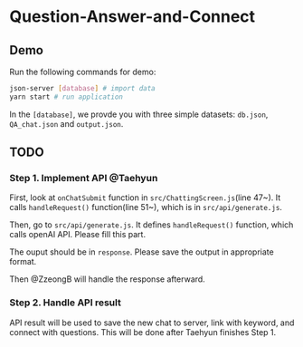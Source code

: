 # Question-Answer-and-Connect

## Demo
Run the following commands for demo: 
```bash
json-server [database] # import data
yarn start # run application
```

In the `[database]`, we provde you with three simple datasets: `db.json`, `QA_chat.json` and `output.json`. 

## TODO
### Step 1. Implement API @Taehyun
First, look at `onChatSubmit` function in `src/ChattingScreen.js`(line 47~).
It calls `handleRequest()` function(line 51~), which is in `src/api/generate.js`.

Then, go to `src/api/generate.js`. It defines `handleRequest()` function, which calls openAI API. Please fill this part. 

The ouput should be in `response`. Please save the output in appropriate format. 

Then @ZzeongB will handle the response afterward. 

### Step 2. Handle API result
API result will be used to save the new chat to server, link with keyword, and connect with questions. This will be done after Taehyun finishes Step 1. 